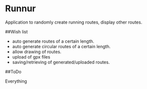 Runnur
======

Application to randomly create running routes, display other routes.

##Wish list

- auto generate routes of a certain length.
- auto generate circular routes of a certain length.
- allow drawing of routes.
- upload of gpx files
- saving/retrieving of generated/uploaded routes.

##ToDo

Everything



